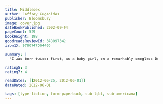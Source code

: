 ```yaml
---
title: Middlesex
author: Jeffrey Eugenides
publisher: Bloomsbury
image: cover.jpg
dateBookPublished: 2002-09-04
pageCount: 529
bookHeight: 198
goodreadsReviewId: 378097342
isbn13: 9780747564485

summary: |
  "I was born twice: first, as a baby girl, on a remarkably smogless Detroit day in January 1960; and then again, as a teenage boy, in an emergency room near Petoskey, Michigan, in August 1974." So begins the breathtaking story of Calliope Stephanides and three generations of the Greek-American Stephanides family, who travel from a tiny village overlooking Mount Olympus in Asia Minor to Prohibition-era Detroit, witnessing its glory days as the Motor City, and the race riots of 1967, before they move out to the tree-lined streets of suburban Grosse Point, Michigan. To understand why Calliope is not like other girls, she has to uncover a guilty family secret and the astonishing generic history that turns her to Cal, one of the most audacious and wondrous narrators in contemporary fiction. Lyrical and thrilling, Middlesex is an exhilarating reinvention of the American epic.

rating5: 3
rating7: 4

readDates: [[2012-05-25, 2012-06-01]]
dateRated: 2012-06-01

tags: [type-fiction, form-paperback, sub-lgbt, sub-americana]
---
```

